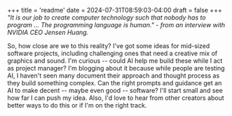 +++
title = 'readme'
date = 2024-07-31T08:59:03-04:00
draft = false
+++
*"It is our job to create computer technology such that nobody has to program ... The programming language is human." - from an interview with NVIDIA CEO Jensen Huang.*

So, how close are we to this reality? I've got some ideas for mid-sized software projects, including challenging ones that need a creative mix of graphics and sound. I'm curious -- could AI help me build these while I act as project manager? I'm blogging about it because while people are testing AI, I haven't seen many document their approach and thought process as they build something complex. Can the right prompts and guidance get an AI to make decent -- maybe even good -- software? I'll start small and see how far I can push my idea. Also, I'd love to hear from other creators about better ways to do this or if I'm on the right track.